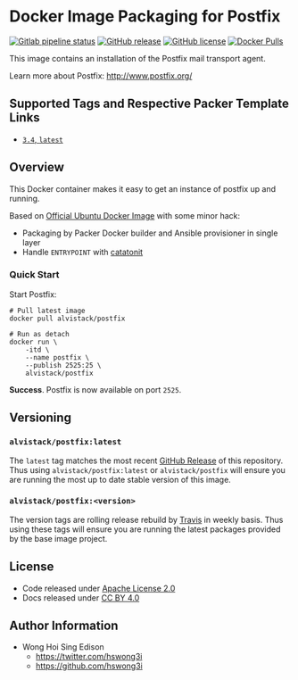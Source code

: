 # Docker Image Packaging for Postfix

[![Gitlab pipeline status](https://img.shields.io/gitlab/pipeline/alvistack/docker-postfix/master)](https://gitlab.com/alvistack/docker-postfix/-/pipelines)
[![GitHub release](https://img.shields.io/github/release/alvistack/docker-postfix.svg)](https://github.com/alvistack/docker-postfix/releases)
[![GitHub license](https://img.shields.io/github/license/alvistack/docker-postfix.svg)](https://github.com/alvistack/docker-postfix/blob/master/LICENSE)
[![Docker Pulls](https://img.shields.io/docker/pulls/alvistack/postfix.svg)](https://hub.docker.com/r/alvistack/postfix/)

This image contains an installation of the Postfix mail transport agent.

Learn more about Postfix: <http://www.postfix.org/>

## Supported Tags and Respective Packer Template Links

  - [`3.4`, `latest`](https://github.com/alvistack/docker-postfix/blob/master/packer/docker-3.4/packer.json)

## Overview

This Docker container makes it easy to get an instance of postfix up and running.

Based on [Official Ubuntu Docker Image](https://hub.docker.com/_/ubuntu/) with some minor hack:

  - Packaging by Packer Docker builder and Ansible provisioner in single layer
  - Handle `ENTRYPOINT` with [catatonit](https://github.com/openSUSE/catatonit)

### Quick Start

Start Postfix:

    # Pull latest image
    docker pull alvistack/postfix
    
    # Run as detach
    docker run \
        -itd \
        --name postfix \
        --publish 2525:25 \
        alvistack/postfix

**Success**. Postfix is now available on port `2525`.

## Versioning

### `alvistack/postfix:latest`

The `latest` tag matches the most recent [GitHub Release](https://github.com/alvistack/docker-postfix/releases) of this repository. Thus using `alvistack/postfix:latest` or `alvistack/postfix` will ensure you are running the most up to date stable version of this image.

### `alvistack/postfix:<version>`

The version tags are rolling release rebuild by [Travis](https://travis-ci.com/alvistack/docker-postfix) in weekly basis. Thus using these tags will ensure you are running the latest packages provided by the base image project.

## License

  - Code released under [Apache License 2.0](LICENSE)
  - Docs released under [CC BY 4.0](http://creativecommons.org/licenses/by/4.0/)

## Author Information

  - Wong Hoi Sing Edison
      - <https://twitter.com/hswong3i>
      - <https://github.com/hswong3i>
